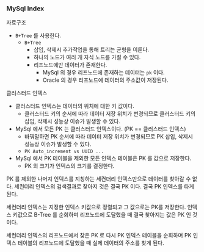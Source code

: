 

### MySql Index

자료구조
- `B+Tree` 를 사용한다.
  - `B+Tree`
    - 삽입, 삭제시 추가작업을 통해 트리는 균형을 이룬다.
    - 하나의 노드가 여러 개 자식 노드를 가질 수 있다.
    - 리프노드에만 데이터가 존재한다.
      - MySql 의 경우 리프노드에 존재하는 데이터는 `pk` 이다.
      - Oracle 의 경우 리프노드에 데이터의 주소값이 저장된다.

클러스터드 인덱스 
- 클러스터드 인덱스는 데이터의 위치에 대한 키 값이다.
  - 클러스터드 키의 순서에 따라 데이터 저장 위치가 변경되므로 클러스터드 키의 삽입, 삭제시 성능상 이슈가 발생할 수 있다.
- MySql 에서 모든 PK 는 클러스터드 인덱스이다. (PK == 클러스터드 인덱스)
  - 바꿔말하면 PK 순서에 따라 데이터 저장 위치가 변경되므로 PK 삽입, 삭제시 성능상 이슈가 발생할 수 있다.
  - `PK Auto_increment vs UUID ...`
- MySql 에서 PK 테이블을 제외한 모든 인덱스 테이블은 PK 를 값으로 저장한다.
  - PK 의 크기가 인덱스의 크기를 결정한다.

PK 를 제외한 나머지 인덱스를 지칭하는 세컨더리 인덱스만으로 데이터를 찾아갈 수 없다.
세컨더리 인덱스의 검색결과로 찾아지 것은 결국 PK 이다.
결국 PK 인덱스를 타게 된다.

세컨더리 인덱스는 지정한 인덱스 키값으로 정렬되고 그 값으로는 PK를 저장한다.
인덱스 키값으로 B-Tree 를 순회하며 리프노드에 도달했을 때 결국 찾아지는 값은 PK 인 것이다.

세컨더리 인덱스의 리프노드에서 찾은 PK 로 다시 PK 인덱스 테이블을 순회하며 PK 인덱스 테이블의 리프노드에 도달했을 때 실제 데이터의 주소를 찾게 된다.







